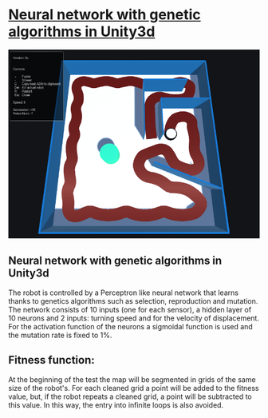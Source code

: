 # [Neural network with genetic algorithms in Unity3d](https://drasite.com/AI-robot)  

![asdf](https://raw.githubusercontent.com/daniruiz/Cleaning-Robot-AI/master/Images/demo.png)

## Neural network with genetic algorithms in Unity3d
The robot is controlled by a Perceptron like neural network that learns thanks to genetics algorithms such as selection, reproduction and mutation. The network consists of 10 inputs (one for each sensor), a hidden layer of 10 neurons and 2 inputs: turning speed and for the velocity of displacement. For the activation function of the neurons a sigmoidal function is used and the mutation rate is fixed to 1%.
## Fitness function:
At the beginning of the test the map will be segmented in grids of the same size of the robot's. For each cleaned grid a point will be added to the fitness value, but, if the robot repeats a cleaned grid, a point will be subtracted to this value. In this way, the entry into infinite loops is also avoided.

